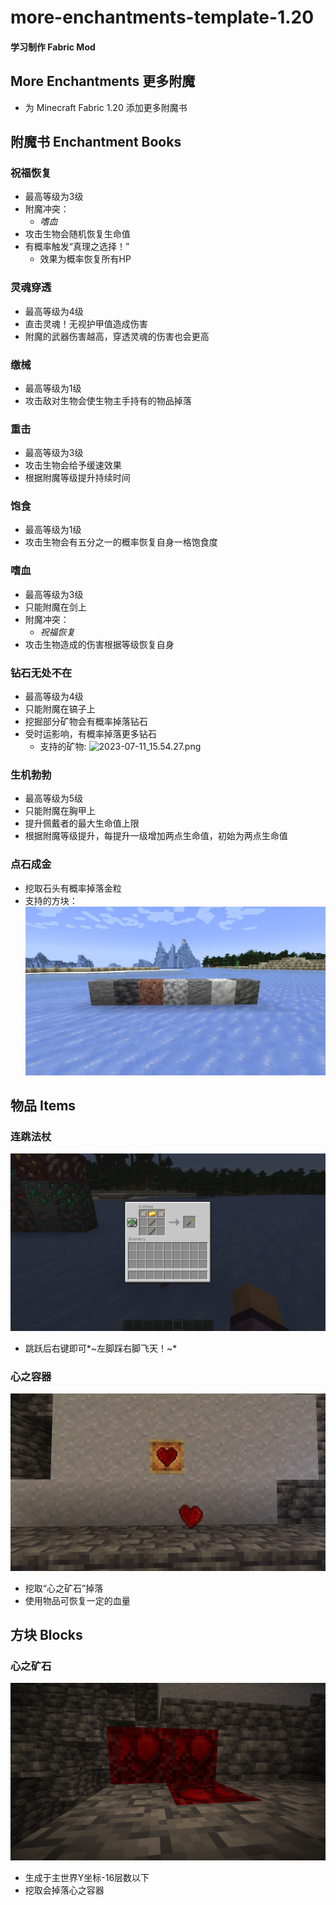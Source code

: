 ﻿# more-enchantments-template-1.20
#### 学习制作 Fabric Mod
## More Enchantments 更多附魔
- 为 Minecraft Fabric 1.20 添加更多附魔书
## 附魔书 Enchantment Books
### 祝福恢复
- 最高等级为3级
- 附魔冲突：
  - *嗜血*
- 攻击生物会随机恢复生命值
- 有概率触发“真理之选择！”
  - 效果为概率恢复所有HP
### 灵魂穿透
- 最高等级为4级
- 直击灵魂！无视护甲值造成伤害
- 附魔的武器伤害越高，穿透灵魂的伤害也会更高
### 缴械
- 最高等级为1级
- 攻击敌对生物会使生物主手持有的物品掉落
### 重击
- 最高等级为3级
- 攻击生物会给予缓速效果
- 根据附魔等级提升持续时间
### 饱食
- 最高等级为1级
- 攻击生物会有五分之一的概率恢复自身一格饱食度
### 嗜血
- 最高等级为3级
- 只能附魔在剑上
- 附魔冲突：
  - *祝福恢复*
- 攻击生物造成的伤害根据等级恢复自身
### 钻石无处不在
- 最高等级为4级
- 只能附魔在镐子上
- 挖掘部分矿物会有概率掉落钻石
- 受时运影响，有概率掉落更多钻石
  - 支持的矿物:
  ![2023-07-11_15.54.27.png](run%2Fscreenshots%2F2023-07-11_15.54.27.png)
### 生机勃勃
- 最高等级为5级
- 只能附魔在胸甲上
- 提升佩戴者的最大生命值上限
- 根据附魔等级提升，每提升一级增加两点生命值，初始为两点生命值
### 点石成金
- 挖取石头有概率掉落金粒
- 支持的方块：
![2023-07-11_15.52.52.png](pic%2F2023-07-11_15.52.52.png)
## 物品 Items
### 连跳法杖
![img_2.png](img_2.png)
- 跳跃后右键即可*~左脚踩右脚飞天！~*
### 心之容器
![2023-07-11_15.57.07.png](pic%2F2023-07-11_15.57.07.png)
- 挖取“心之矿石”掉落
- 使用物品可恢复一定的血量
## 方块 Blocks
### 心之矿石
![img_1.png](img_1.png)
- 生成于主世界Y坐标-16层数以下
- 挖取会掉落心之容器

